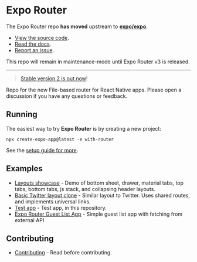 # Expo Router

The Expo Router repo **has moved** upstream to [**expo/expo**](https://github.com/expo/expo/). 
- [View the source code](https://github.com/expo/expo/tree/main/packages/expo-router).
- [Read the docs](https://docs.expo.dev/routing/introduction/).
- [Report an issue](https://github.com/expo/expo/issues/new?assignees=&labels=needs+validation%2CRouter&projects=&template=bug_report_router.yml).

This repo will remain in maintenance-mode until Expo Router v3 is released.

---

> [Stable version 2 is out now](https://blog.expo.dev/introducing-expo-router-v2-3850fd5c3ca1)!

Repo for the new File-based router for React Native apps. Please open a discussion if you have any questions or feedback.

## Running

The easiest way to try **Expo Router** is by creating a new project:

```
npx create-expo-app@latest -e with-router
```

See the [setup guide for more](https://docs.expo.dev/routing/installation/).

## Examples

- [Layouts showcase](https://github.com/EvanBacon/expo-router-layouts-example) - Demo of bottom sheet, drawer, material tabs, top tabs, bottom tabs, js stack, and collapsing header layouts.
- [Basic Twitter layout clone](https://github.com/EvanBacon/expo-router-twitter) - Similar layout to Twitter. Uses shared routes, and implements universal links.
- [Test app](/apps/sandbox) - Test app, in this repository.
- [Expo Router Guest List App](https://github.com/hola-soy-milk/upleveled-react-native-expo) - Simple guest list app with fetching from external API

## Contributing

- [Contributing](/CONTRIBUTING.md) - Read before contributing.
